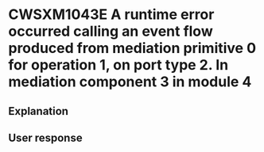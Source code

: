 # CWSXM1043E A runtime error occurred calling an event flow produced from mediation primitive 0 for operation 1, on port type 2. In mediation component 3 in module 4

## Explanation

## User response